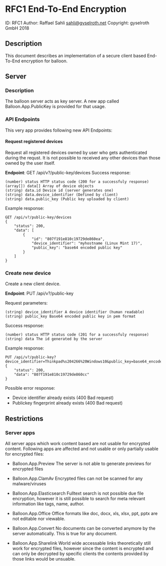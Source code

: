 # RFC1 End-To-End Encryption

ID: RFC1
Author: Raffael Sahli <sahli@gyselroth.net>
Copyright: gyselroth GmbH 2018

## Description
This document describes an implementation of a secure client based End-To-End encryption for balloon.

## Server

### Description
The balloon server acts as key server. A new app called Balloon.App.PublicKey is provided for that usage.

### API Endpoints
This very app provides following new API Endpoints:

#### Request registered devices

Request all registered devices owned by user who gets authenticated during the requst.
It is not possible to received any other devices than those owned by the user itself.

**Endpoint**: GET /api/v?/public-key/devices
Success response:
```
(number) status HTTP status code (200 for a successfuly response)
(array[]) data[] Array of device objects
(string) data.id Device id (server generates one)
(string) data.device_identifier (Defined by client)
(string) data.public_key (Public key uploaded by client)
```

Example response:
```
GET /api/v?/public-key/devices
{
    "status": 200,
    "data": [
        {	
            "id": "807f191e810c19729de860ea",
            "device_identifier": "myhostname (Linux Mint 17)",
            "public_key": "base64 encoded public key"
        }
    ]
}
```

### Create new device
Create a new client device.

**Endpoint**: PUT /api/v?/public-key

Request parameters:
```
(string) device_identifier A device identifier (human readable)
(string) public_key Base64 encoded public key in pem format 
```

Success response:
```
(number) status HTTP status code (201 for a successfuly response)
(string) data The id generated by the server
```

Example response:
```
PUT /api/v?/public-key?device_identifier=Thinkpad%s204266%20Windows10&public_key=base64_encoded_pem_pubkey
{
    "status": 200,
    "data": "807f191e810c19729de860cc"
}
```

Possible error response:
* Device identifier already exists (400 Bad request)
* Publickey fingerprint already exists (400 Bad request)


## Restrictions

### Server apps 
All server apps which work content based are not usable for encrypted content. Following apps are affected and not usable or only partially usable for encrypted files:
 
* Balloon.App.Preview
The server is not able to generate previews for encrypted files

* Balloon.App.ClamAv
Encrypted files can not be scanned for any malware/viruses

* Balloon.App.Elasticsearch
Fulltext search is not possible due file encryption, however it is still possible to search for meta relevant information like tags, name, author.

* Balloon.App.Office
Office formats like doc, docx, xls, xlsx, ppt, pptx are not editable nor viewable.

* Balloon.App.Convert
No documents can be converted anymore by the server automatically. This is true for any document.

* Balloon.App.Sharelink
World wide accessable links theoretically still work for encrypted files, however since the content is encrypted and can only be decrypted by specific clients the contents provided by those links would be unsuable.
